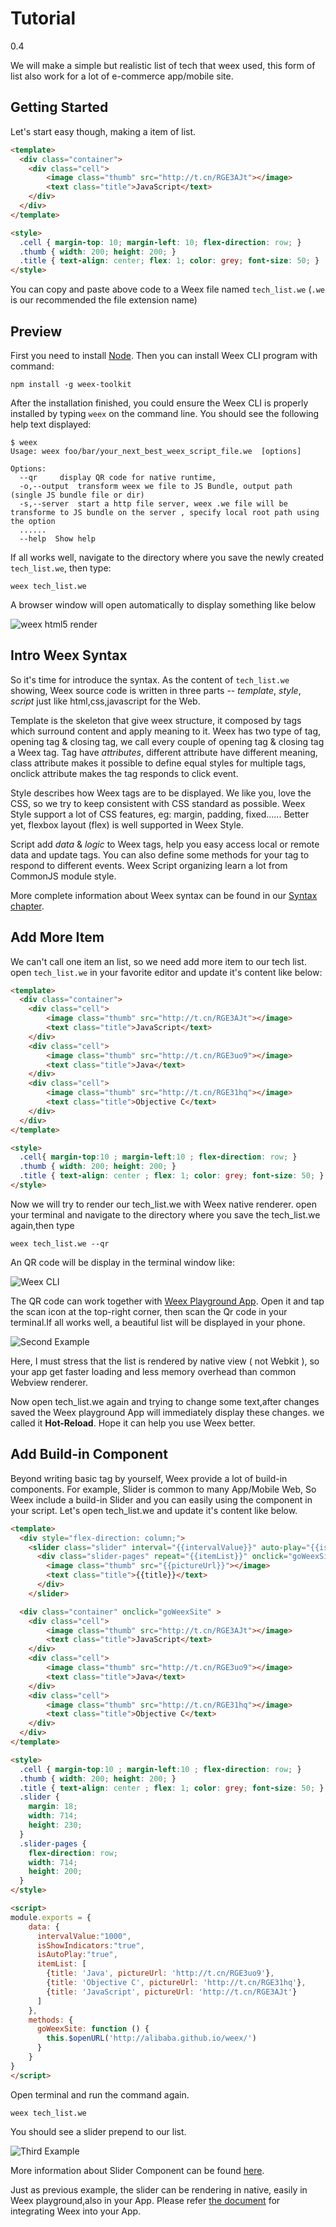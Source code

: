 # Tutorial

<span class="weex-version">0.4</span>

We will make a simple but realistic list of tech that weex used, this form of list also work for a lot of e-commerce app/mobile site.

## Getting Started

Let's start easy though, making a item of list.

```html
<template>
  <div class="container">
    <div class="cell">
        <image class="thumb" src="http://t.cn/RGE3AJt"></image>
        <text class="title">JavaScript</text>
    </div>
  </div>
</template>

<style>
  .cell { margin-top: 10; margin-left: 10; flex-direction: row; }
  .thumb { width: 200; height: 200; }
  .title { text-align: center; flex: 1; color: grey; font-size: 50; }
</style>
```

You can copy and paste above code to a Weex file named `tech_list.we` (`.we` is our recommended the file extension name)

## Preview

First you need to install [Node](https://nodejs.org/en/download/stable/). Then you can install Weex CLI program with command:

```
npm install -g weex-toolkit
```

After the installation finished, you could ensure the Weex CLI is properly installed by typing `weex` on the command line. You should see the following help text displayed:

```
$ weex
Usage: weex foo/bar/your_next_best_weex_script_file.we  [options]

Options:
  --qr     display QR code for native runtime, 
  -o,--output  transform weex we file to JS Bundle, output path (single JS bundle file or dir)
  -s,--server  start a http file server, weex .we file will be transforme to JS bundle on the server , specify local root path using the option  
  ......
  --help  Show help                    
```

If all works well, navigate to the directory where you save the newly created `tech_list.we`, then type:

```
weex tech_list.we
```

A browser window will open automatically  to display  something like below

![weex html5 render](http://gtms02.alicdn.com/tps/i2/TB1y151LVXXXXXXaXXXoRYgWVXX-495-584.jpg)

## Intro Weex Syntax

So it's time for introduce the syntax. As the content of `tech_list.we` showing, Weex source code is written in three parts -- *template*, *style*, *script* just like html,css,javascript for the Web.

Template is the skeleton that give weex structure, it composed by tags which surround content and apply meaning to it. Weex has two type of tag, opening tag & closing tag, we call every couple of opening tag & closing tag a Weex tag. Tag have *attributes*, different attribute have different meaning, class attribute makes it possible to define equal styles for multiple tags, onclick attribute makes the tag responds to click event.

Style describes how Weex tags are to be displayed. We like you, love the CSS, so we try to keep consistent with CSS standard as possible. Weex Style support a lot of CSS features, eg: margin, padding, fixed...... Better yet, flexbox layout (flex) is well supported in Weex Style.

Script add *data* & *logic* to Weex tags, help you easy access local or remote data and update tags. You can also define some methods for your tag to respond to different events. Weex Script organizing learn a lot from CommonJS module style.

More complete information about Weex syntax can be found in our [Syntax chapter](syntax/main.md).

## Add More Item

We can't call one item an list, so we need add more item to our tech list. open `tech_list.we` in your favorite editor and update it's content like below:

```html
<template>
  <div class="container">
    <div class="cell">
        <image class="thumb" src="http://t.cn/RGE3AJt"></image>
        <text class="title">JavaScript</text>
    </div>
    <div class="cell">
        <image class="thumb" src="http://t.cn/RGE3uo9"></image>
        <text class="title">Java</text>
    </div>
    <div class="cell">
        <image class="thumb" src="http://t.cn/RGE31hq"></image>
        <text class="title">Objective C</text>
    </div>
  </div>
</template>

<style>
  .cell{ margin-top:10 ; margin-left:10 ; flex-direction: row; }
  .thumb { width: 200; height: 200; }
  .title { text-align: center ; flex: 1; color: grey; font-size: 50; }
</style>
```

Now we will try to  render our  tech_list.we  with Weex native renderer.  open your terminal and  navigate to the directory where you save the tech_list.we again,then type

```
weex tech_list.we --qr

```

An QR code will be display in the terminal window like:

![Weex CLI](images/tut-cli-qrcode.png)

The QR code can work together with [Weex Playground App](http://alibaba.github.io/weex/download.html). Open it and tap the scan icon at the top-right corner, then scan the Qr code in your terminal.If all works well, a beautiful list will be displayed in your phone.

![Second Example](images/tut-second.png)

Here, I must stress that the list is rendered by native view ( not Webkit ), so your app get faster loading and less memory overhead than common Webview renderer.

Now open tech_list.we again and trying to change some text,after changes saved the Weex playground App will immediately display these changes. we called it **Hot-Reload**. Hope it can help you use Weex better.

## Add Build-in Component

Beyond writing basic tag by yourself, Weex provide a lot of build-in components. For example, Slider is common to many App/Mobile Web, So Weex include a build-in Slider and you can easily using the component in your script. Let's open tech_list.we and update it's content like below.

```html
<template>
  <div style="flex-direction: column;">
    <slider class="slider" interval="{{intervalValue}}" auto-play="{{isAutoPlay}}" >
      <div class="slider-pages" repeat="{{itemList}}" onclick="goWeexSite" >
        <image class="thumb" src="{{pictureUrl}}"></image>
        <text class="title">{{title}}</text>
      </div>
    </slider>

  <div class="container" onclick="goWeexSite" >
    <div class="cell">
        <image class="thumb" src="http://t.cn/RGE3AJt"></image>
        <text class="title">JavaScript</text>
    </div>
    <div class="cell">
        <image class="thumb" src="http://t.cn/RGE3uo9"></image>
        <text class="title">Java</text>
    </div>
    <div class="cell">
        <image class="thumb" src="http://t.cn/RGE31hq"></image>
        <text class="title">Objective C</text>
    </div>
  </div>
</template>

<style>
  .cell { margin-top:10 ; margin-left:10 ; flex-direction: row; }
  .thumb { width: 200; height: 200; }
  .title { text-align: center ; flex: 1; color: grey; font-size: 50; }
  .slider {
    margin: 18;
    width: 714;
    height: 230;
  }
  .slider-pages {
    flex-direction: row;
    width: 714;
    height: 200;
  }
</style>

<script>
module.exports = {
    data: {
      intervalValue:"1000",
      isShowIndicators:"true",
      isAutoPlay:"true",
      itemList: [
        {title: 'Java', pictureUrl: 'http://t.cn/RGE3uo9'},
        {title: 'Objective C', pictureUrl: 'http://t.cn/RGE31hq'},
        {title: 'JavaScript', pictureUrl: 'http://t.cn/RGE3AJt'}
      ]
    },
    methods: {
      goWeexSite: function () {
        this.$openURL('http://alibaba.github.io/weex/')
      }
    }
}
</script>
```

Open terminal and run the command again.

```
weex tech_list.we
```

You should see a slider prepend to our list.

![Third Example](images/tut4.gif)

More information about Slider Component can be found [here](components/slider.md).

Just as previous example, the slider can be rendering in native, easily in Weex playground,also in your App. Please refer [the document](advanced/integrate-to-android.md) for integrating Weex into your App.
